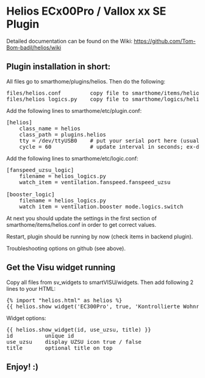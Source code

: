 # Helios ECx00Pro / Vallox xx SE Plugin

Detailed documentation can be found on the Wiki:
https://github.com/Tom-Bom-badil/helios/wiki


Plugin installation in short:
-----------------------------

All files go to smarthome/plugins/helios. Then do the following:

<pre>
files/helios.conf         copy file to smarthome/items/helios.conf
files/helios_logics.py    copy file to smarthome/logics/helios.conf
</pre>

Add the following lines to smarthome/etc/plugin.conf:

<pre>
[helios]
    class_name = helios
    class_path = plugins.helios
    tty = /dev/ttyUSB0    # put your serial port here (usually /dev/ttyUSB0 or /dev/ttyAMA0)
    cycle = 60            # update interval in seconds; ex-default: 300
</pre>

Add the following lines to smarthome/etc/logic.conf:

<pre>
[fanspeed_uzsu_logic]
    filename = helios_logics.py
    watch_item = ventilation.fanspeed.fanspeed_uzsu

[booster_logic]
    filename = helios_logics.py 
    watch_item = ventilation.booster_mode.logics.switch 
</pre>

At next you should update the settings in the first section of smarthome/items/helios.conf in order to get correct values.

Restart, plugin should be running by now (check items in backend plugin).

Troubleshooting options on github (see above).

Get the Visu widget running
---------------------------
Copy all files from sv_widgets to smartVISU/widgets. Then add following 2 lines to your HTML:

<pre>
{% import "helios.html" as helios %}
{{ helios.show_widget('EC300Pro', true, 'Kontrollierte Wohnraumlüftung') }}
</pre>

Widget options:
<pre>
{{ helios.show_widget(id, use_uzsu, title) }}
id          unique id
use_uzsu    display UZSU icon true / false
title       optional title on top
</pre>

Enjoy! :)
---------